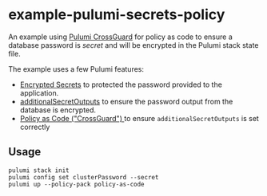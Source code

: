 # example-pulumi-secrets-policy

An example using [Pulumi CrossGuard](https://www.pulumi.com/crossguard/) for policy as code to ensure a database password is _secret_ and will be encrypted in the Pulumi stack state file.

The example uses a few Pulumi features: 
- [Encrypted Secrets](https://www.pulumi.com/docs/intro/concepts/config/#secrets)
 to protected the password provided to the application.
 - [additionalSecretOutputs](https://www.pulumi.com/docs/intro/concepts/programming-model/#additionalsecretoutputs) to ensure the password output from the database is encrypted.
 - [Policy as Code ("CrossGuard")
](https://www.pulumi.com/docs/guides/crossguard/) to ensure `additionalSecretOutputs` is set correctly

## Usage

```
pulumi stack init
pulumi config set clusterPassword --secret
pulumi up --policy-pack policy-as-code
```
